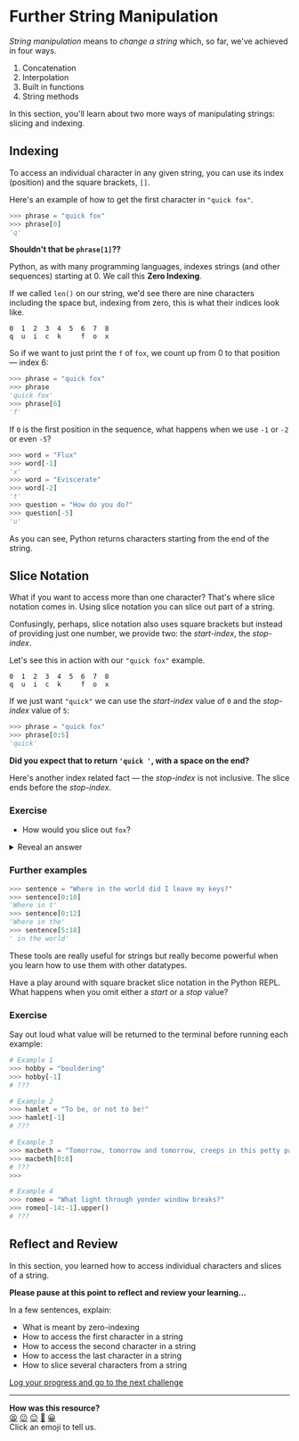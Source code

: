 # Further String Manipulation

_String manipulation_ means to _change a string_ which, so far, we've achieved
in four ways.

1. Concatenation
2. Interpolation
3. Built in functions
4. String methods

In this section, you'll learn about two more ways of manipulating strings:
slicing and indexing.

## Indexing

To access an individual character in any given string, you can use its index
(position) and the square brackets, `[]`.

Here's an example of how to get the first character in `"quick fox"`.

``` python
>>> phrase = "quick fox"
>>> phrase[0]
'q'
```

**Shouldn't that be `phrase[1]`??**

Python, as with many programming languages, indexes strings (and other
sequences) starting at 0. We call this **Zero Indexing**.

If we called `len()` on our string, we'd see there are nine characters
including the space but, indexing from zero, this is what their indices look
like.

``` 
0  1  2  3  4  5  6  7  8
q  u  i  c  k     f  o  x
```

So if we want to just print the `f` of `fox`, we count up from 0 to that
position — index 6:

``` python
>>> phrase = "quick fox"
>>> phrase
'quick fox'
>>> phrase[6]
'f'
```

If `0` is the first position in the sequence, what happens when we use `-1` or
`-2` or even `-5`?

``` python
>>> word = "Flux"
>>> word[-1]
'x'
>>> word = "Eviscerate"
>>> word[-2]
't'
>>> question = "How do you do?"
>>> question[-5]
'u'
```

As you can see, Python returns characters starting from the end of the string.

## Slice Notation

What if you want to access more than one character? That's where slice notation
comes in. Using slice notation you can slice out part of a string.

Confusingly, perhaps, slice notation also uses square brackets but instead of
providing just one number, we provide two: the _start-index_, the _stop-index_.

Let's see this in action with our `"quick fox"` example.

``` 
0  1  2  3  4  5  6  7  8
q  u  i  c  k     f  o  x
```

If we just want `"quick"` we can use the _start-index_ value of `0` and the
_stop-index_ value of `5`:

``` python 
>>> phrase = "quick fox"
>>> phrase[0:5]
'quick' 
```

**Did you expect that to return `'quick '`, with a space on the end?**

Here's another index related fact — the _stop-index_ is not inclusive. The slice
ends before the _stop-index_.

### Exercise

* How would you slice out `fox`?

<details>
  <summary>Reveal an answer</summary>

  ```python
  >>> phrase[6:9]
  ```
</details>

### Further examples

``` python
>>> sentence = "Where in the world did I leave my keys?"
>>> sentence[0:10]
'Where in t'
>>> sentence[0:12]
'Where in the'
>>> sentence[5:18]
' in the world'
```

These tools are really useful for strings but really become powerful when you
learn how to use them with other datatypes.

Have a play around with square bracket slice notation in the Python REPL. What
happens when you omit either a _start_ or a _stop_ value?

### Exercise

Say out loud what value will be returned to the terminal before running each
example:

``` python
# Example 1
>>> hobby = "bouldering"
>>> hobby[-1]
# ???

# Example 2
>>> hamlet = "To be, or not to be!"
>>> hamlet[-1]
# ???

# Example 3
>>> macbeth = "Tomorrow, tomorrow and tomorrow, creeps in this petty pace from day to day to the last syllable of recorded time."
>>> macbeth[0:8]
# ???
>>> 

# Example 4
>>> romeo = "What light through yonder window breaks?"
>>> romeo[-14:-1].upper()
# ???
```

## Reflect and Review

In this section, you learned how to access individual characters and slices of a
string.

**Please pause at this point to reflect and review your learning...**

In a few sentences, explain:

* What is meant by zero-indexing
* How to access the first character in a string
* How to access the second character in a string
* How to access the last character in a string
* How to slice several characters from a string


[Log your progress and go to the next challenge](https://makers-event-logger.herokuapp.com/?event=05_further_string_manipulation.md&repository=makersacademy%2Fpython_foundations&redirect=chapter1%2F06_beyond_strings.md)

<!-- BEGIN GENERATED SECTION DO NOT EDIT -->

---

**How was this resource?**  
[😫](https://airtable.com/shrUJ3t7KLMqVRFKR?prefill_Repository=makersacademy%2Fpython_foundations&prefill_File=chapter1%2F05_further_string_manipulation.md&prefill_Sentiment=😫) [😕](https://airtable.com/shrUJ3t7KLMqVRFKR?prefill_Repository=makersacademy%2Fpython_foundations&prefill_File=chapter1%2F05_further_string_manipulation.md&prefill_Sentiment=😕) [😐](https://airtable.com/shrUJ3t7KLMqVRFKR?prefill_Repository=makersacademy%2Fpython_foundations&prefill_File=chapter1%2F05_further_string_manipulation.md&prefill_Sentiment=😐) [🙂](https://airtable.com/shrUJ3t7KLMqVRFKR?prefill_Repository=makersacademy%2Fpython_foundations&prefill_File=chapter1%2F05_further_string_manipulation.md&prefill_Sentiment=🙂) [😀](https://airtable.com/shrUJ3t7KLMqVRFKR?prefill_Repository=makersacademy%2Fpython_foundations&prefill_File=chapter1%2F05_further_string_manipulation.md&prefill_Sentiment=😀)  
Click an emoji to tell us.

<!-- END GENERATED SECTION DO NOT EDIT -->
